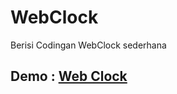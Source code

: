 # WebClock
Berisi Codingan WebClock sederhana

## Demo : [Web Clock](https://kh21rul.github.io/WebClock/dist)

